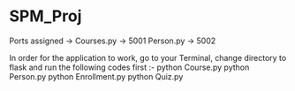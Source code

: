 # SPM_Proj

Ports assigned ->
Courses.py -> 5001
Person.py -> 5002

In order for the application to work, go to your Terminal, change directory to flask and run the following codes first :-
python Course.py
python Person.py
python Enrollment.py
python Quiz.py  

